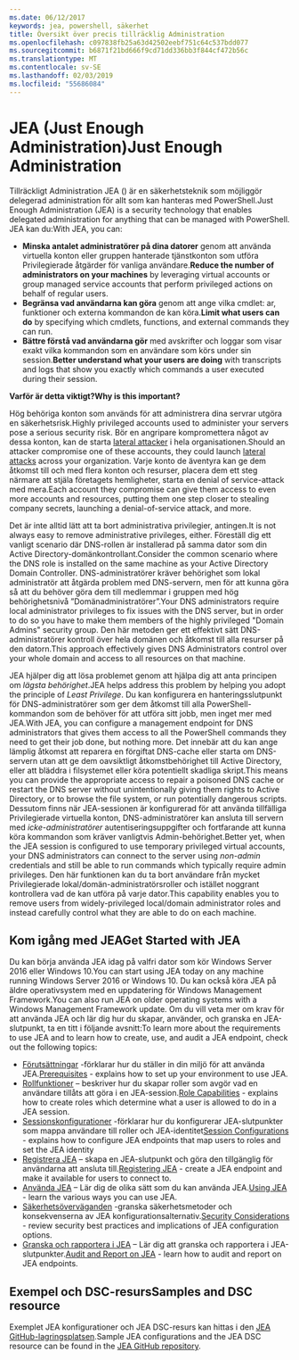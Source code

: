 ```yaml
---
ms.date: 06/12/2017
keywords: jea, powershell, säkerhet
title: Översikt över precis tillräcklig Administration
ms.openlocfilehash: c097838fb25a63d42502eebf751c64c537bdd077
ms.sourcegitcommit: b6871f21bd666f9cd71dd336bb3f844cf472b56c
ms.translationtype: MT
ms.contentlocale: sv-SE
ms.lasthandoff: 02/03/2019
ms.locfileid: "55686084"
---
```

# <a name="just-enough-administration"></a><span data-ttu-id="f3142-103">JEA (Just Enough Administration)</span><span class="sxs-lookup"><span data-stu-id="f3142-103">Just Enough Administration</span></span>

<span data-ttu-id="f3142-104">Tillräckligt Administration JEA () är en säkerhetsteknik som möjliggör delegerad administration för allt som kan hanteras med PowerShell.</span><span class="sxs-lookup"><span data-stu-id="f3142-104">Just Enough Administration (JEA) is a security technology that enables delegated administration for anything that can be managed with PowerShell.</span></span>
<span data-ttu-id="f3142-105">JEA kan du:</span><span class="sxs-lookup"><span data-stu-id="f3142-105">With JEA, you can:</span></span>

- <span data-ttu-id="f3142-106">**Minska antalet administratörer på dina datorer** genom att använda virtuella konton eller gruppen hanterade tjänstkonton som utföra Privilegierade åtgärder för vanliga användare.</span><span class="sxs-lookup"><span data-stu-id="f3142-106">**Reduce the number of administrators on your machines** by leveraging virtual accounts or group managed service accounts that perform privileged actions on behalf of regular users.</span></span>
- <span data-ttu-id="f3142-107">**Begränsa vad användarna kan göra** genom att ange vilka cmdlet: ar, funktioner och externa kommandon de kan köra.</span><span class="sxs-lookup"><span data-stu-id="f3142-107">**Limit what users can do** by specifying which cmdlets, functions, and external commands they can run.</span></span>
- <span data-ttu-id="f3142-108">**Bättre förstå vad användarna gör** med avskrifter och loggar som visar exakt vilka kommandon som en användare som körs under sin session.</span><span class="sxs-lookup"><span data-stu-id="f3142-108">**Better understand what your users are doing** with transcripts and logs that show you exactly which commands a user executed during their session.</span></span>

<span data-ttu-id="f3142-109">**Varför är detta viktigt?**</span><span class="sxs-lookup"><span data-stu-id="f3142-109">**Why is this important?**</span></span>

<span data-ttu-id="f3142-110">Hög behöriga konton som används för att administrera dina servrar utgöra en säkerhetsrisk.</span><span class="sxs-lookup"><span data-stu-id="f3142-110">Highly privileged accounts used to administer your servers pose a serious security risk.</span></span>
<span data-ttu-id="f3142-111">Bör en angripare kompromettera något av dessa konton, kan de starta [lateral attacker](http://aka.ms/pth) i hela organisationen.</span><span class="sxs-lookup"><span data-stu-id="f3142-111">Should an attacker compromise one of these accounts, they could launch [lateral attacks](http://aka.ms/pth) across your organization.</span></span>
<span data-ttu-id="f3142-112">Varje konto de äventyra kan ge dem åtkomst till och med flera konton och resurser, placera dem ett steg närmare att stjäla företagets hemligheter, starta en denial of service-attack med mera.</span><span class="sxs-lookup"><span data-stu-id="f3142-112">Each account they compromise can give them access to even more accounts and resources, putting them one step closer to stealing company secrets, launching a denial-of-service attack, and more.</span></span>

<span data-ttu-id="f3142-113">Det är inte alltid lätt att ta bort administrativa privilegier, antingen.</span><span class="sxs-lookup"><span data-stu-id="f3142-113">It is not always easy to remove administrative privileges, either.</span></span>
<span data-ttu-id="f3142-114">Föreställ dig ett vanligt scenario där DNS-rollen är installerad på samma dator som din Active Directory-domänkontrollant.</span><span class="sxs-lookup"><span data-stu-id="f3142-114">Consider the common scenario where the DNS role is installed on the same machine as your Active Directory Domain Controller.</span></span>
<span data-ttu-id="f3142-115">DNS-administratörer kräver behörighet som lokal administratör att åtgärda problem med DNS-servern, men för att kunna göra så att du behöver göra dem till medlemmar i gruppen med hög behörighetsnivå ”Domänadministratörer”.</span><span class="sxs-lookup"><span data-stu-id="f3142-115">Your DNS administrators require local administrator privileges to fix issues with the DNS server, but in order to do so you have to make them members of the highly privileged "Domain Admins" security group.</span></span>
<span data-ttu-id="f3142-116">Den här metoden ger ett effektivt sätt DNS-administratörer kontroll över hela domänen och åtkomst till alla resurser på den datorn.</span><span class="sxs-lookup"><span data-stu-id="f3142-116">This approach effectively gives DNS Administrators control over your whole domain and access to all resources on that machine.</span></span>

<span data-ttu-id="f3142-117">JEA hjälper dig att lösa problemet genom att hjälpa dig att anta principen om *lägsta behörighet*.</span><span class="sxs-lookup"><span data-stu-id="f3142-117">JEA helps address this problem by helping you adopt the principle of *Least Privilege*.</span></span>
<span data-ttu-id="f3142-118">Du kan konfigurera en hanteringsslutpunkt för DNS-administratörer som ger dem åtkomst till alla PowerShell-kommandon som de behöver för att utföra sitt jobb, men inget mer med JEA.</span><span class="sxs-lookup"><span data-stu-id="f3142-118">With JEA, you can configure a management endpoint for DNS administrators that gives them access to all the PowerShell commands they need to get their job done, but nothing more.</span></span>
<span data-ttu-id="f3142-119">Det innebär att du kan ange lämplig åtkomst att reparera en förgiftat DNS-cache eller starta om DNS-servern utan att ge dem oavsiktligt åtkomstbehörighet till Active Directory, eller att bläddra i filsystemet eller köra potentiellt skadliga skript.</span><span class="sxs-lookup"><span data-stu-id="f3142-119">This means you can provide the appropriate access to repair a poisoned DNS cache or restart the DNS server without unintentionally giving them rights to Active Directory, or to browse the file system, or run potentially dangerous scripts.</span></span>
<span data-ttu-id="f3142-120">Dessutom finns när JEA-sessionen är konfigurerad för att använda tillfälliga Privilegierade virtuella konton, DNS-administratörer kan ansluta till servern med *icke-administratörer* autentiseringsuppgifter och fortfarande att kunna köra kommandon som kräver vanligtvis Admin-behörighet.</span><span class="sxs-lookup"><span data-stu-id="f3142-120">Better yet, when the JEA session is configured to use temporary privileged virtual accounts, your DNS administrators can connect to the server using *non-admin* credentials and still be able to run commands which typically require admin privileges.</span></span>
<span data-ttu-id="f3142-121">Den här funktionen kan du ta bort användare från mycket Privilegierade lokal/domän-administratörsroller och istället noggrant kontrollera vad de kan utföra på varje dator.</span><span class="sxs-lookup"><span data-stu-id="f3142-121">This capability enables you to remove users from widely-privileged local/domain administrator roles and instead carefully control what they are able to do on each machine.</span></span>

## <a name="get-started-with-jea"></a><span data-ttu-id="f3142-122">Kom igång med JEA</span><span class="sxs-lookup"><span data-stu-id="f3142-122">Get Started with JEA</span></span>

<span data-ttu-id="f3142-123">Du kan börja använda JEA idag på valfri dator som kör Windows Server 2016 eller Windows 10.</span><span class="sxs-lookup"><span data-stu-id="f3142-123">You can start using JEA today on any machine running Windows Server 2016 or Windows 10.</span></span>
<span data-ttu-id="f3142-124">Du kan också köra JEA på äldre operativsystem med en uppdatering för Windows Management Framework.</span><span class="sxs-lookup"><span data-stu-id="f3142-124">You can also run JEA on older operating systems with a Windows Management Framework update.</span></span>
<span data-ttu-id="f3142-125">Om du vill veta mer om krav för att använda JEA och lär dig hur du skapar, använder, och granska en JEA-slutpunkt, ta en titt i följande avsnitt:</span><span class="sxs-lookup"><span data-stu-id="f3142-125">To learn more about the requirements to use JEA and to learn how to create, use, and audit a JEA endpoint, check out the following topics:</span></span>

- <span data-ttu-id="f3142-126">[Förutsättningar](prerequisites.md) -förklarar hur du ställer in din miljö för att använda JEA.</span><span class="sxs-lookup"><span data-stu-id="f3142-126">[Prerequisites](prerequisites.md) - explains how to set up your environment to use JEA.</span></span>
- <span data-ttu-id="f3142-127">[Rollfunktioner](role-capabilities.md) – beskriver hur du skapar roller som avgör vad en användare tillåts att göra i en JEA-session.</span><span class="sxs-lookup"><span data-stu-id="f3142-127">[Role Capabilities](role-capabilities.md) - explains how to create roles which determine what a user is allowed to do in a JEA session.</span></span>
- <span data-ttu-id="f3142-128">[Sessionskonfigurationer](session-configurations.md) -förklarar hur du konfigurerar JEA-slutpunkter som mappa användare till roller och JEA-identitet</span><span class="sxs-lookup"><span data-stu-id="f3142-128">[Session Configurations](session-configurations.md) - explains how to configure JEA endpoints that map users to roles and set the JEA identity</span></span>
- <span data-ttu-id="f3142-129">[Registrera JEA](register-jea.md) – skapa en JEA-slutpunkt och göra den tillgänglig för användarna att ansluta till.</span><span class="sxs-lookup"><span data-stu-id="f3142-129">[Registering JEA](register-jea.md) - create a JEA endpoint and make it available for users to connect to.</span></span>
- <span data-ttu-id="f3142-130">[Använda JEA](using-jea.md) – Lär dig de olika sätt som du kan använda JEA.</span><span class="sxs-lookup"><span data-stu-id="f3142-130">[Using JEA](using-jea.md) - learn the various ways you can use JEA.</span></span>
- <span data-ttu-id="f3142-131">[Säkerhetsöverväganden](security-considerations.md) -granska säkerhetsmetoder och konsekvenserna av JEA konfigurationsalternativ.</span><span class="sxs-lookup"><span data-stu-id="f3142-131">[Security Considerations](security-considerations.md) - review security best practices and implications of JEA configuration options.</span></span>
- <span data-ttu-id="f3142-132">[Granska och rapportera i JEA](audit-and-report.md) – Lär dig att granska och rapportera i JEA-slutpunkter.</span><span class="sxs-lookup"><span data-stu-id="f3142-132">[Audit and Report on JEA](audit-and-report.md) - learn how to audit and report on JEA endpoints.</span></span>

## <a name="samples-and-dsc-resource"></a><span data-ttu-id="f3142-133">Exempel och DSC-resurs</span><span class="sxs-lookup"><span data-stu-id="f3142-133">Samples and DSC resource</span></span>

<span data-ttu-id="f3142-134">Exemplet JEA konfigurationer och JEA DSC-resurs kan hittas i den [JEA GitHub-lagringsplatsen](https://github.com/PowerShell/JEA).</span><span class="sxs-lookup"><span data-stu-id="f3142-134">Sample JEA configurations and the JEA DSC resource can be found in the [JEA GitHub repository](https://github.com/PowerShell/JEA).</span></span>